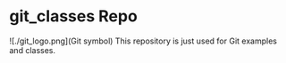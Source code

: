 # git_classes Repo
![./git_logo.png](Git symbol)
This repository is just used for Git examples and classes.


